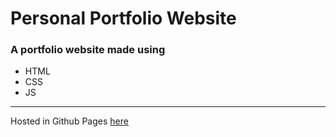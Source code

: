 # Personal Portfolio Website

<h3> A portfolio website made using </h3>

- HTML
- CSS
- JS

<hr>

Hosted in Github Pages [here](https://zameel7.github.io/zameel-hassan/)
